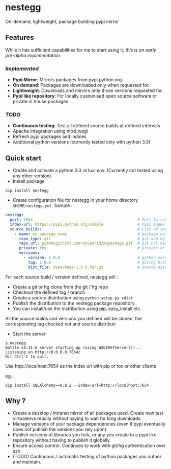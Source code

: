 # nestegg

On-demand, lightweight, package building pypi mirror

## Features 

While it has sufficient capabilities for me to start using it, _this is an early pre-alpha implementation_

### _Implemented_
* **Pypi Mirror**: Mirrors packages from pypi.python.org. 
* **On demand**: Packages are downloaded only when requested for. 
* **Lightweight**: Downloads and mirrors only those versions requested for.
* **Pypi like repository**: For locally customised open source software or private in house packages.

### _TODO_

* **Continuous testing**: Test all defined source builds at defined intervals
* Apache integration using mod\_wsgi
* Refresh pypi packages and indices
* Additional python versions (currently tested only with python 3.3)

## Quick start

* Create and activate a python 3.3 virtual env. (Currently not tested using any other version)
* Install package

```
pip install nestegg
```

* Create configuration file for nestegg in your home directory `$HOME/nestegg.yml`. Sample :

```yaml
nestegg:
  port: 7654                                              # Port to run on
  index-url: https://pypi.python.org/simple               # Pypi Index URL
  source_builds:                                          # List of source builds
    - name: my_package_name                               # package name
      repo_type: git                                      # git and hg supported
      repo_url: git@mygithost.com:myuserid/mypackage.git  # git url here
      private: Yes                                        # private or public
      versions:
        - version: 1.0.0                                  # python version
          tag: 1.0.0                                      # git/hg branch/tag name
          dist_file: mypackage-1.0.0.tar.gz               # source dist file name
```

For each source build / version defined, nestegg will :
* Create a git or hg clone from the git / hg repo
* Checkout the defined tag / branch
* Create a source distribution using `python setup.py sdist`
* Publish the distribution to the nestegg package repository. 
* You can install/use the distribution using pip, easy_install etc.

All the source builds and versions you defined will be cloned, the corresponding tag checked out and source distributi

* Start the server

```
$ nestegg
Bottle v0.11.6 server starting up (using WSGIRefServer())...
Listening on http://0.0.0.0:7654/
Hit Ctrl-C to quit.

```

Use http://localhost:7654 as the index url with pip or tox or other clients

eg. :

```
pip install SQLAlchemy==0.8.2 --index-url=http://localhost:7654 
```


## Why ?

* Create a desktop / intranet mirror of all packages used. Create new test virtualenvs readily without having to wait for long downloads
* Manage versions of your package dependencies (even if pypi eventually does not publish the versions you rely upon)
* Publish versions of libraries you fork, or any you create to a pypi like repository without having to publish it globally.
* Ensure access control. Continues to work with git/hg authentication over ssh
* (TODO) Continuous / automatic testing of python packages you author and maintain.
